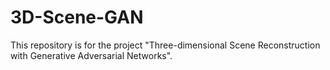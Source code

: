 # 3D-Scene-GAN
This repository is for the project "Three-dimensional Scene Reconstruction with Generative Adversarial Networks".
